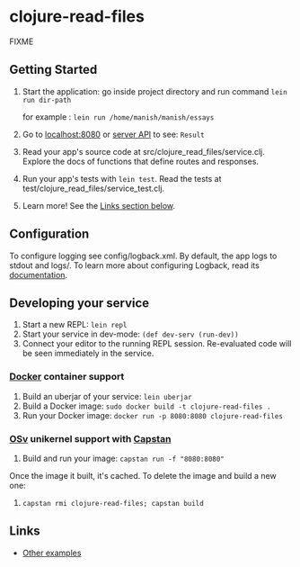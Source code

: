 # clojure-read-files

FIXME

## Getting Started

1. Start the application: go inside project directory and run command `lein run dir-path`

   for example : `lein run /home/manish/manish/essays`

2. Go to [localhost:8080](http://localhost:8080/) or [server API](http://127.0.0.1:8080/) to see: `Result`
3. Read your app's source code at src/clojure_read_files/service.clj. Explore the docs of functions
   that define routes and responses.
4. Run your app's tests with `lein test`. Read the tests at test/clojure_read_files/service_test.clj.
5. Learn more! See the [Links section below](#links).


## Configuration

To configure logging see config/logback.xml. By default, the app logs to stdout and logs/.
To learn more about configuring Logback, read its [documentation](http://logback.qos.ch/documentation.html).


## Developing your service

1. Start a new REPL: `lein repl`
2. Start your service in dev-mode: `(def dev-serv (run-dev))`
3. Connect your editor to the running REPL session.
   Re-evaluated code will be seen immediately in the service.

### [Docker](https://www.docker.com/) container support

1. Build an uberjar of your service: `lein uberjar`
2. Build a Docker image: `sudo docker build -t clojure-read-files .`
3. Run your Docker image: `docker run -p 8080:8080 clojure-read-files`

### [OSv](http://osv.io/) unikernel support with [Capstan](http://osv.io/capstan/)

1. Build and run your image: `capstan run -f "8080:8080"`

Once the image it built, it's cached.  To delete the image and build a new one:

1. `capstan rmi clojure-read-files; capstan build`


## Links
* [Other examples](https://github.com/pedestal/samples)

